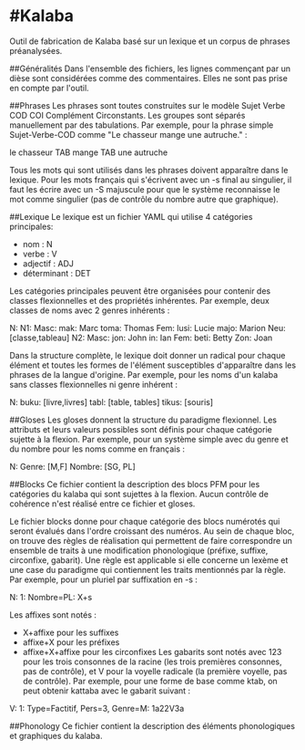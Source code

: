 #Kalaba
====

Outil de fabrication de Kalaba basé sur un lexique et un corpus de phrases préanalysées.

##Généralités
Dans l'ensemble des fichiers, les lignes commençant par un dièse sont considérées comme des commentaires. Elles ne sont pas prise en compte par l'outil.

##Phrases
Les phrases sont toutes construites sur le modèle Sujet Verbe COD COI Complément Circonstants. Les groupes sont séparés manuellement par des tabulations. Par exemple, pour la phrase simple Sujet-Verbe-COD comme "Le chasseur mange une autruche." :

le chasseur TAB mange TAB une autruche

Tous les mots qui sont utilisés dans les phrases doivent apparaître dans le lexique. Pour les mots français qui s'écrivent avec un -s final au singulier, il faut les écrire avec un -S majuscule pour que le système reconnaisse le mot comme singulier (pas de contrôle du nombre autre que graphique).

##Lexique
Le lexique est un fichier YAML qui utilise 4 catégories principales:
- nom : N
- verbe : V
- adjectif : ADJ
- déterminant : DET

Les catégories principales peuvent être organisées pour contenir des classes flexionnelles et des propriétés inhérentes. Par exemple, deux classes de noms avec 2 genres inhérents :

N:
  N1:
    Masc: 
      mak:  Marc
      toma: Thomas
    Fem:
      lusi: Lucie
      majo: Marion
    Neu: [classe,tableau]
  N2:
    Masc:
      jon:  John
      in:   Ian
    Fem: 
      beti: Betty
      Zon:  Joan

Dans la structure complète, le lexique doit donner un radical pour chaque élément et toutes les formes de l'élément susceptibles d'apparaître dans les phrases de la langue d'origine. Par exemple, pour les noms d'un kalaba sans classes flexionnelles ni genre inhérent :

N:
  buku:   [livre,livres]
  tabl:   [table, tables]
  tikus:  [souris]

##Gloses
Les gloses donnent la structure du paradigme flexionnel. Les attributs et leurs valeurs possibles sont définis pour chaque catégorie sujette à la flexion. Par exemple, pour un système simple avec du genre et du nombre pour les noms comme en français :

N:
  Genre: [M,F]
  Nombre: [SG, PL]

##Blocks
Ce fichier contient la description des blocs PFM pour les catégories du kalaba qui sont sujettes à la flexion. Aucun contrôle de cohérence n'est réalisé entre ce fichier et gloses.

Le fichier blocks donne pour chaque catégorie des blocs numérotés qui seront évalués dans l'ordre croissant des numéros. Au sein de chaque bloc, on trouve des règles de réalisation qui permettent de faire correspondre un ensemble de traits à une modification phonologique (préfixe, suffixe, circonfixe, gabarit). Une règle est applicable si elle concerne un lexème et une case du paradigme qui contiennent les traits mentionnés par la règle. Par exemple, pour un pluriel par suffixation en -s :

N:
  1:
    Nombre=PL: X+s

Les affixes sont notés :
  - X+affixe pour les suffixes
  - affixe+X pour les préfixes
  - affixe+X+affixe pour les circonfixes
Les gabarits sont notés avec 123 pour les trois consonnes de la racine (les trois premières consonnes, pas de contrôle), et V pour la voyelle radicale (la première voyelle, pas de contrôle). Par exemple, pour une forme de base comme ktab, on peut obtenir kattaba avec le gabarit suivant :

V:
  1:
    Type=Factitif, Pers=3, Genre=M: 1a22V3a

##Phonology
Ce fichier contient la description des éléments phonologiques et graphiques du kalaba.
